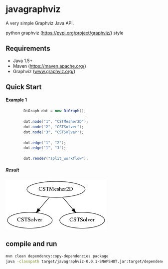 # javagraphviz

A very simple Graphviz Java API.

python graphviz (https://pypi.org/project/graphviz/) style

## Requirements

* Java 1.5+
* Maven (https://maven.apache.org/)
* Graphviz (www.graphviz.org/)

## Quick Start

#### Example 1
```java
		DiGraph dot = new DiGraph();
		
		dot.node("1", "CSTMesher2D");
		dot.node("2", "CSTSolver");
		dot.node("3", "CSTSolver");
		
		dot.edge("1", "2");
		dot.edge("1", "3");
		
		dot.render("split_workflow");

```

##### Result
![Example 1](https://github.com/hgkim2004/javagraphviz/blob/master/split_workflow.png)

## compile and run
```bash
mvn clean dependency:copy-dependencies package
java -classpath target/javagraphviz-0.0.1-SNAPSHOT.jar:target/dependency/commons-exec-1.3.jar javagraphviz.App
```
